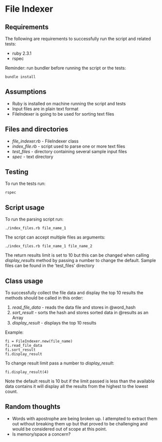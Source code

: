 # File Indexer

## Requirements
The following are requirements to successfully run the script and related tests:

* ruby 2.3.1
* rspec

Reminder: run bundler before running the script or the tests:

```
bundle install
```

## Assumptions
* Ruby is installed on machine running the script and tests
* Input files are in plain text format
* FileIndexer is going to be used for sorting text files

## Files and directories

* *file_indexer.rb* -  FileIndexer class
* *index_file.rb* - script used to parse one or more text files
* *test_files* - directory containing several sample input files
* *spec* - text directory

## Testing
To run the tests run:

```
rspec
```

## Script usage

To run the parsing script run:

```
./index_files.rb file_name_1
```

The script can accept multiple files as arguments:

```
./index_files.rb file_name_1 file_name_2
```

The return results limit is set to 10 but this can be changed when calling *display_results* method by passing a number to change the default.
Sample files can be found in the 'test_files' directory


## Class usage

To successfully collect the file data and display the top 10 results the methods should be called in this order:

1. *read_file_data* - reads the data file and stores in @word_hash
2. *sort_result* - sorts the hash and stores sorted data in @results as an Array
3. *display_result* - displays the top 10 results

Example:

```
fi = FileIndexer.new(file_name)
fi.read_file_data
fi.sort_result
fi.display_result
```

To change result limit pass a number to *display_result*:

```
fi.display_result(4)
```

Note the default result is 10 but if the limit passed is less than the available data contains it will display all the results from the highest to the lowest count.


## Random thoughts
* Words with apostrophe are being broken up. I attempted to extract them out without breaking them up but that proved to be challenging and would be considered out of scope at this point.
* Is memory/space a concern?
